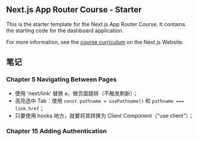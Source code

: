 ## Next.js App Router Course - Starter

This is the starter template for the Next.js App Router Course. It contains the starting code for the dashboard application.

For more information, see the [course curriculum](https://nextjs.org/learn) on the Next.js Website.

## 笔记

### Chapter 5 Navigating Between Pages

- 使用 'next/link' 替换 a，做页面跳转（不触发刷新）；
- 高亮选中 Tab：使用 `const pathname = usePathname()` 和 `pathname === link.href`；
- 只要使用 hooks 地方，就要将其转换为 Client Component（"use client"）；

### Chapter 15 Adding Authentication
